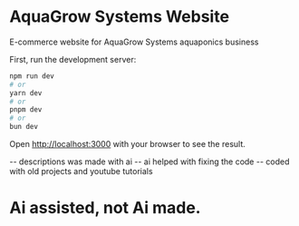 # AquaGrow Systems Website

E-commerce website for AquaGrow Systems aquaponics business

First, run the development server:

```bash
npm run dev
# or
yarn dev
# or
pnpm dev
# or
bun dev
```

Open [http://localhost:3000](http://localhost:3000) with your browser to see the result.

-- descriptions was made with ai
-- ai helped with fixing the code
-- coded with old projects and youtube tutorials

# Ai assisted, not Ai made.